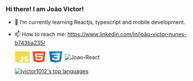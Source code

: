 ### Hi there! I am João Victor!

- 🌱 I’m currently learning Reactjs, typescript and mobile development.
- 📫 How to reach me: https://www.linkedin.com/in/joão-victor-nunes-b743ba235/


  <img align="center" alt="Joao-Js" height="30" width="40" src="https://raw.githubusercontent.com/devicons/devicon/master/icons/javascript/javascript-plain.svg">
  <img align="center" alt="Joao-HTML" height="30" width="40" src="https://raw.githubusercontent.com/devicons/devicon/master/icons/html5/html5-original.svg">
  <img align="center" alt="Joao-CSS" height="30" width="40" src="https://raw.githubusercontent.com/devicons/devicon/master/icons/css3/css3-original.svg">
  <img align="center" alt="Joao-React" height="30" width="40" src="https://upload.wikimedia.org/wikipedia/commons/a/a7/React-icon.svg">
  
  [![jvictor1012's top languages](https://github-readme-stats.vercel.app/api/top-langs/?username=jvictor1012&theme=blue-green)](https://github.com/jvictor1012/github-readme-stats)
